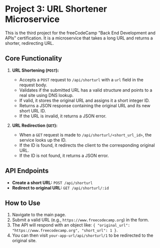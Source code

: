 # Project 3: URL Shortener Microservice

This is the third project for the freeCodeCamp "Back End Development and APIs" certification. It is a microservice that takes a long URL and returns a shorter, redirecting URL.

## Core Functionality

1.  **URL Shortening (`POST`):**
    *   Accepts a `POST` request to `/api/shorturl` with a `url` field in the request body.
    *   Validates if the submitted URL has a valid structure and points to a real site using DNS lookup.
    *   If valid, it stores the original URL and assigns it a short integer ID.
    *   Returns a JSON response containing the original URL and its new short URL ID.
    *   If the URL is invalid, it returns a JSON error.

2.  **URL Redirection (`GET`):**
    *   When a `GET` request is made to `/api/shorturl/<short_url_id>`, the service looks up the ID.
    *   If the ID is found, it redirects the client to the corresponding original URL.
    *   If the ID is not found, it returns a JSON error.

## API Endpoints

*   **Create a short URL:** `POST /api/shorturl`
*   **Redirect to original URL:** `GET /api/shorturl/:id`

## How to Use

1.  Navigate to the main page.
2.  Submit a valid URL (e.g., `https://www.freecodecamp.org`) in the form.
3.  The API will respond with an object like: `{ "original_url": "https://www.freecodecamp.org", "short_url": 1 }`.
4.  You can then visit `your-app-url/api/shorturl/1` to be redirected to the original site.